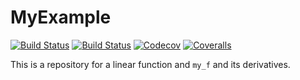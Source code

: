 # MyExample

[![Build Status](https://travis-ci.com/mroavi/MyExample.jl.svg?branch=master)](https://travis-ci.com/mroavi/MyExample.jl)
[![Build Status](https://ci.appveyor.com/api/projects/status/github/mroavi/MyExample.jl?svg=true)](https://ci.appveyor.com/project/mroavi/MyExample-jl)
[![Codecov](https://codecov.io/gh/mroavi/MyExample.jl/branch/master/graph/badge.svg)](https://codecov.io/gh/mroavi/MyExample.jl)
[![Coveralls](https://coveralls.io/repos/github/mroavi/MyExample.jl/badge.svg?branch=master)](https://coveralls.io/github/mroavi/MyExample.jl?branch=master)

This is a repository for a linear function and `my_f` and its derivatives.

